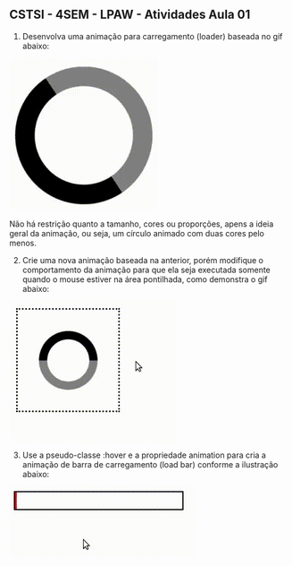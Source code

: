 ## CSTSI - 4SEM - LPAW - Atividades Aula 01

1) Desenvolva uma animação para carregamento (loader) baseada no gif abaixo:

![](img/atividade-01/exercicio-01.gif)

 Não há restrição quanto a tamanho, cores ou proporções, apens a ideia geral da animação, ou seja, um círculo animado com duas cores pelo menos.


2) Crie uma nova animação baseada na anterior, porém modifique o comportamento da animação para que ela seja executada somente quando o mouse estiver na área pontilhada, como demonstra o gif abaixo:

 ![](img/atividade-01/exercicio-02.gif)

3) Use a pseudo-classe :hover e a propriedade animation para cria a animação de barra de carregamento (load bar) conforme a ilustração abaixo: 

![](img/atividade-01/exercicio-03.gif)